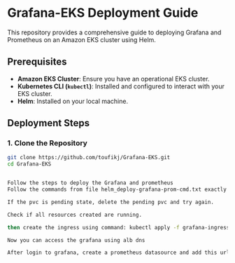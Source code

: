 # Grafana-EKS Deployment Guide

This repository provides a comprehensive guide to deploying Grafana and Prometheus on an Amazon EKS cluster using Helm.

## Prerequisites

- **Amazon EKS Cluster**: Ensure you have an operational EKS cluster.
- **Kubernetes CLI (`kubectl`)**: Installed and configured to interact with your EKS cluster.
- **Helm**: Installed on your local machine.

## Deployment Steps

### 1. Clone the Repository

```bash
git clone https://github.com/toufikj/Grafana-EKS.git
cd Grafana-EKS


Follow the steps to deploy the Grafana and prometheus
Follow the commands from file helm_deploy-grafana-prom-cmd.txt exactly

If the pvc is pending state, delete the pending pvc and try again.

Check if all resources created are running.

then create the ingress using command: kubectl apply -f grafana-ingress.yaml

Now you can access the grafana using alb dns

After login to grafana, create a prometheus datasource and add this url: http://prometheus-server.prometheus.svc.cluster.local:80
